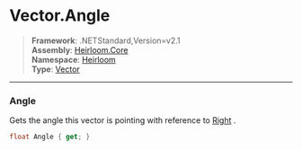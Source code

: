 # Vector.Angle

> **Framework**: .NETStandard,Version=v2.1  
> **Assembly**: [Heirloom.Core][0]  
> **Namespace**: [Heirloom][0]  
> **Type**: [Vector][1]  

--------------------------------------------------------------------------------

### Angle

Gets the angle this vector is pointing with reference to [Right][2] .

```cs
float Angle { get; }
```

[0]: ../Heirloom.Core.md
[1]: Heirloom.Vector.md
[2]: Heirloom.Vector.Right.md
